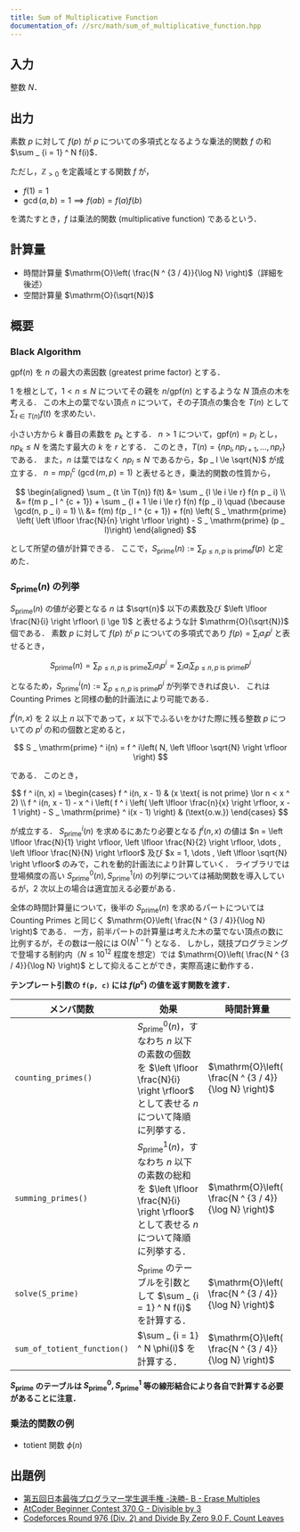 ```yaml
---
title: Sum of Multiplicative Function
documentation_of: //src/math/sum_of_multiplicative_function.hpp
---
```


## 入力

整数 $N$．

## 出力

素数 $p$ に対して $f(p)$ が $p$ についての多項式となるような乗法的関数 $f$ の和 $\sum _ {i = 1} ^ N f(i)$．

ただし，$\mathbb{Z} _ {> 0}$ を定義域とする関数 $f$ が，

- $f(1) = 1$
- $\gcd(a, b) = 1 \implies f(a b) = f(a) f(b)$

を満たすとき，$f$ は乗法的関数 (multiplicative function) であるという．

## 計算量

- 時間計算量 $\mathrm{O}\left( \frac{N ^ {3 / 4}}{\log N} \right)$（詳細を後述）
- 空間計算量 $\mathrm{O}(\sqrt{N})$

## 概要

### Black Algorithm

$\mathrm{gpf}(n)$ を $n$ の最大の素因数 (greatest prime factor) とする．

$1$ を根として，$1 < n \le N$ についてその親を $n / \mathrm{gpf}(n)$ とするような $N$ 頂点の木を考える．
この木上の葉でない頂点 $n$ について，その子頂点の集合を $T(n)$ として $\sum _ {t \in T(n)} f(t)$ を求めたい．

小さい方から $k$ 番目の素数を $p _ k$ とする．
$n > 1$ について，$\mathrm{gpf}(n) = p _ l$ とし，$n p _ k \le N$ を満たす最大の $k$ を $r$ とする．
このとき，$T(n) = \{n p _ l, n p _ {l + 1}, \dots , n p _ r\}$ である．
また，$n$ は葉ではなく $n p _ l \le N$ であるから，$p _ l \le \sqrt{N}$ が成立する．
$n = m p _ l ^ c\ (\gcd(m, p) = 1)$ と表せるとき，乗法的関数の性質から，

$$
\begin{aligned}
    \sum _ {t \in T(n)} f(t)
    &= \sum _ {l \le i \le r} f(n p _ i) \\
    &= f(m p _ l ^ {c + 1}) + \sum _ {l + 1 \le i \le r} f(n) f(p _ i) \quad (\because \gcd(n, p _ i) = 1) \\
    &= f(m) f(p _ l ^ {c + 1}) + f(n) \left( S _ \mathrm{prime} \left( \left \lfloor \frac{N}{n} \right \rfloor \right) - S _ \mathrm{prime} (p _ l)\right)
\end{aligned}
$$

として所望の値が計算できる．
ここで，$S _ \mathrm{prime}(n) := \sum _ {p \le n, p \text{ is prime}} f(p)$ と定めた．

### $S _ \mathrm{prime}(n)$ の列挙

$S _ \mathrm{prime}(n)$ の値が必要となる $n$ は $\sqrt{n}$ 以下の素数及び $\left \lfloor \frac{N}{i} \right \rfloor\ (i \ge 1)$ と表せるような計 $\mathrm{O}(\sqrt{N})$ 個である．
素数 $p$ に対して $f(p)$ が $p$ についての多項式であり $f(p) = \sum _ i a _ i p ^ i$ と表せるとき，

$$
S _ \mathrm{prime}(n)
= \sum _ {p \le n, p \text{ is prime}} \sum _ i a _ i p ^ i
= \sum _ i a _ i \sum _ {p \le n, p \text{ is prime}} p ^ i
$$

となるため，$S _ \mathrm{prime} ^ i(n) := \sum _ {p \le n, p \text{ is prime}} p ^ i$ が列挙できれば良い．
これは Counting Primes と同様の動的計画法により可能である．

$f ^ i(n, x)$ を $2$ 以上 $n$ 以下であって，$x$ 以下でふるいをかけた際に残る整数 $p$ についての $p ^ i$ の和の個数と定めると，

$$
S _ \mathrm{prime} ^ i(n) = f ^ i\left( N, \left \lfloor \sqrt{N} \right \rfloor \right)
$$

である．
このとき，

$$
f ^ i(n, x) =
\begin{cases}
    f ^ i(n, x - 1) & (x \text{ is not prime} \lor n < x ^ 2) \\
    f ^ i(n, x - 1) - x ^ i \left( f ^ i \left( \left \lfloor \frac{n}{x} \right \rfloor, x - 1 \right) - S _ \mathrm{prime} ^ i(x - 1) \right) & (\text{o.w.})
\end{cases}
$$

が成立する．
$S _ \mathrm{prime} ^ i(n)$ を求めるにあたり必要となる $f ^ i(n, x)$ の値は $n = \left \lfloor \frac{N}{1} \right \rfloor, \left \lfloor \frac{N}{2} \right \rfloor, \dots , \left \lfloor \frac{N}{N} \right \rfloor$ 及び $x = 1, \dots , \left \lfloor \sqrt{N} \right \rfloor$ のみで，これを動的計画法により計算していく．
ライブラリでは登場頻度の高い $S _ \mathrm{prime} ^ 0(n), S _ \mathrm{prime} ^ 1(n)$ の列挙については補助関数を導入しているが，$2$ 次以上の場合は適宜加える必要がある．

全体の時間計算量について，後半の $S _ \mathrm{prime}(n)$ を求めるパートについては Counting Primes と同じく $\mathrm{O}\left( \frac{N ^ {3 / 4}}{\log N} \right)$ である．
一方，前半パートの計算量は考えた木の葉でない頂点の数に比例するが，その数は一般には $\mathrm{O}(N ^ {1 - \epsilon})$ となる．
しかし，競技プログラミングで登場する制約内（$N \le 10 ^ {12}$ 程度を想定）では $\mathrm{O}\left( \frac{N ^ {3 / 4}}{\log N} \right)$ として抑えることができ，実際高速に動作する．

**テンプレート引数の `f(p, c)` には $f(p ^ c)$ の値を返す関数を渡す．**

| メンバ関数                  | 効果                                                                                                                                            | 時間計算量                                            |
| --------------------------- | ----------------------------------------------------------------------------------------------------------------------------------------------- | ----------------------------------------------------- |
| `counting_primes()`         | $S _ \mathrm{prime}^0(n)$，すなわち $n$ 以下の素数の個数を $\left \lfloor \frac{N}{i} \right \rfloor$ として表せる $n$ について降順に列挙する． | $\mathrm{O}\left( \frac{N ^ {3 / 4}}{\log N} \right)$ |
| `summing_primes()`          | $S _ \mathrm{prime}^1(n)$，すなわち $n$ 以下の素数の総和を $\left \lfloor \frac{N}{i} \right \rfloor$ として表せる $n$ について降順に列挙する． | $\mathrm{O}\left( \frac{N ^ {3 / 4}}{\log N} \right)$ |
| `solve(S_prime)`            | $S _ \mathrm{prime}$ のテーブルを引数として $\sum _ {i = 1} ^ N f(i)$ を計算する．                                                              | $\mathrm{O}\left( \frac{N ^ {3 / 4}}{\log N} \right)$ |
| `sum_of_totient_function()` | $\sum _ {i = 1} ^ N \phi(i)$ を計算する．                                                                                                       | $\mathrm{O}\left( \frac{N ^ {3 / 4}}{\log N} \right)$ |

**$S _ {\mathrm{prime}}$ のテーブルは $S _ \mathrm{prime}^0, S _ \mathrm{prime}^1$ 等の線形結合により各自で計算する必要があることに注意．**

### 乗法的関数の例

- totient 関数 $\phi(n)$


## 出題例
- [第五回日本最強プログラマー学生選手権 -決勝- B - Erase Multiples](https://atcoder.jp/contests/jsc2024-final/tasks/jsc2024_final_b)
- [AtCoder Beginner Contest 370 G - Divisible by 3](https://atcoder.jp/contests/abc370/tasks/abc370_g)
- [Codeforces Round 976 (Div. 2) and Divide By Zero 9.0 F. Count Leaves](https://codeforces.com/contest/2020/problem/F)